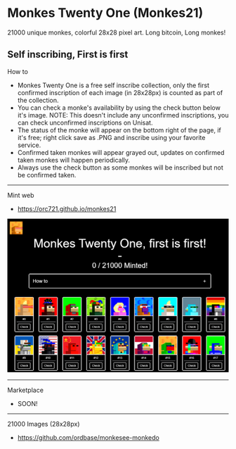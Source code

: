 # Monkes Twenty One (Monkes21)

21000 unique monkes, colorful 28x28 pixel art. Long bitcoin, Long monkes!


## Self inscribing, First is first

How to


- Monkes Twenty One is a free self inscribe collection, only the first confirmed inscription of each image (in 28x28px) is counted as part of the collection.
- You can check a monke's availability by using the check button below it's image. NOTE: This doesn't include any unconfirmed inscriptions, you can check unconfirmed inscriptions on Unisat.
- The status of the monke will appear on the bottom right of the page, if it's free; right click save as .PNG and inscribe using your favorite service.
- Confirmed taken monkes will appear grayed out, updates on confirmed taken monkes will happen periodically.
- Always use the check button as some monkes will be inscribed but not be confirmed taken.


---

Mint web
  - <https://orc721.github.io/monkes21>

  ![](i/monkes21.png)
  
---

  Marketplace
  - SOON!
  
---


21000 Images (28x28px)
- <https://github.com/ordbase/monkesee-monkedo>
